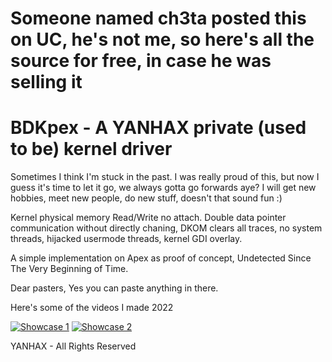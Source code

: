 # Someone named ch3ta posted this on UC, he's not me, so here's all the source for free, in case he was selling it

# BDKpex - A YANHAX private (used to be) kernel driver

Sometimes I think I'm stuck in the past. I was really proud of this, but now I guess it's time to let it go, we always gotta go forwards aye? I will get new hobbies, meet new people, do new stuff, doesn't that sound fun :)

Kernel physical memory Read/Write no attach. Double data pointer communication without directly chaning, DKOM clears all traces, no system threads, hijacked usermode threads, kernel GDI overlay.

A simple implementation on Apex as proof of concept, Undetected Since The Very Beginning of Time.

Dear pasters, Yes you can paste anything in there.

Here's some of the videos I made 2022

[![Showcase 1](https://img.youtube.com/vi/fQQOC9evsuE/0.jpg)](https://www.youtube.com/watch?v=fQQOC9evsuE)
[![Showcase 2](https://img.youtube.com/vi/-Jm-8XeVV5c/0.jpg)](https://www.youtube.com/watch?v=-Jm-8XeVV5c)

YANHAX - All Rights Reserved
